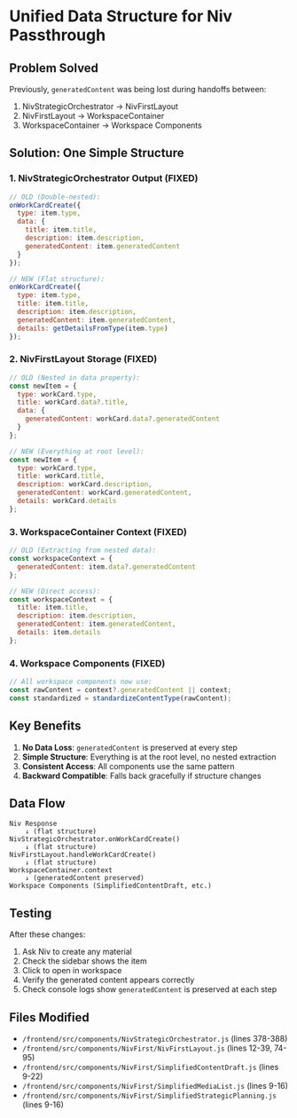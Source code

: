 # Unified Data Structure for Niv Passthrough

## Problem Solved

Previously, `generatedContent` was being lost during handoffs between:
1. NivStrategicOrchestrator → NivFirstLayout 
2. NivFirstLayout → WorkspaceContainer
3. WorkspaceContainer → Workspace Components

## Solution: One Simple Structure

### 1. NivStrategicOrchestrator Output (FIXED)
```javascript
// OLD (Double-nested):
onWorkCardCreate({
  type: item.type,
  data: {
    title: item.title,
    description: item.description,
    generatedContent: item.generatedContent
  }
});

// NEW (Flat structure):
onWorkCardCreate({
  type: item.type,
  title: item.title,
  description: item.description,
  generatedContent: item.generatedContent,
  details: getDetailsFromType(item.type)
});
```

### 2. NivFirstLayout Storage (FIXED)
```javascript
// OLD (Nested in data property):
const newItem = {
  type: workCard.type,
  title: workCard.data?.title,
  data: {
    generatedContent: workCard.data?.generatedContent
  }
};

// NEW (Everything at root level):
const newItem = {
  type: workCard.type,
  title: workCard.title,
  description: workCard.description,
  generatedContent: workCard.generatedContent,
  details: workCard.details
};
```

### 3. WorkspaceContainer Context (FIXED)
```javascript
// OLD (Extracting from nested data):
const workspaceContext = {
  generatedContent: item.data?.generatedContent
};

// NEW (Direct access):
const workspaceContext = {
  title: item.title,
  description: item.description,
  generatedContent: item.generatedContent,
  details: item.details
};
```

### 4. Workspace Components (FIXED)
```javascript
// All workspace components now use:
const rawContent = context?.generatedContent || context;
const standardized = standardizeContentType(rawContent);
```

## Key Benefits

1. **No Data Loss**: `generatedContent` is preserved at every step
2. **Simple Structure**: Everything is at the root level, no nested extraction
3. **Consistent Access**: All components use the same pattern
4. **Backward Compatible**: Falls back gracefully if structure changes

## Data Flow

```
Niv Response
    ↓ (flat structure)
NivStrategicOrchestrator.onWorkCardCreate()
    ↓ (flat structure) 
NivFirstLayout.handleWorkCardCreate()
    ↓ (flat structure)
WorkspaceContainer.context
    ↓ (generatedContent preserved)
Workspace Components (SimplifiedContentDraft, etc.)
```

## Testing

After these changes:
1. Ask Niv to create any material
2. Check the sidebar shows the item
3. Click to open in workspace
4. Verify the generated content appears correctly
5. Check console logs show `generatedContent` is preserved at each step

## Files Modified

- `/frontend/src/components/NivStrategicOrchestrator.js` (lines 378-388)
- `/frontend/src/components/NivFirst/NivFirstLayout.js` (lines 12-39, 74-95)
- `/frontend/src/components/NivFirst/SimplifiedContentDraft.js` (lines 9-22)
- `/frontend/src/components/NivFirst/SimplifiedMediaList.js` (lines 9-16)
- `/frontend/src/components/NivFirst/SimplifiedStrategicPlanning.js` (lines 9-16)